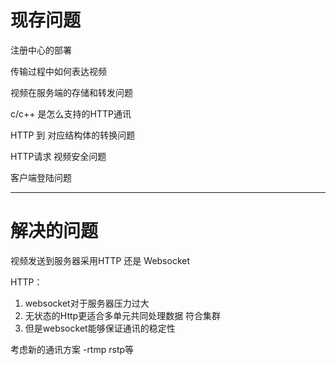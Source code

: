 # 现存问题

注册中心的部署

传输过程中如何表达视频

视频在服务端的存储和转发问题

c/c++ 是怎么支持的HTTP通讯

HTTP 到 对应结构体的转换问题

HTTP请求 视频安全问题

客户端登陆问题

---

# 解决的问题

视频发送到服务器采用HTTP 还是 Websocket

HTTP：

1. websocket对于服务器压力过大
2. 无状态的Http更适合多单元共同处理数据 符合集群
3. 但是websocket能够保证通讯的稳定性

考虑新的通讯方案 -rtmp rstp等
